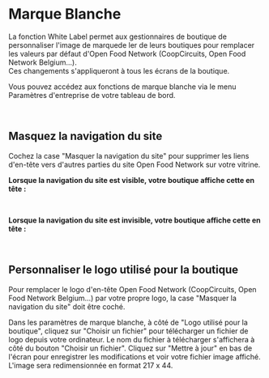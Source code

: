 # Marque Blanche

La fonction White Label permet aux gestionnaires de boutique de personnaliser l'image de marquede ler de leurs boutiques pour remplacer les valeurs par défaut d'Open Food Network (CoopCircuits, Open Food Network Belgium...). \
Ces changements s'appliqueront à tous les écrans de la boutique.&#x20;

Vous pouvez accédez aux fonctions de marque blanche via le menu Paramètres d'entreprise de votre tableau de bord.

<figure><img src="../../.gitbook/assets/Capture d’écran 2023-05-31 à 15.48.58.png" alt=""><figcaption></figcaption></figure>

##

##

##

## Masquez la navigation du site

Cochez la case "Masquer la navigation du site" pour supprimer les liens d'en-tête vers d'autres parties du site Open Food Network sur votre vitrine.

**Lorsque la navigation du site est visible, votre boutique affiche cette en tête :**&#x20;

<figure><img src="../../.gitbook/assets/Capture d’écran 2023-05-31 à 15.41.20.png" alt=""><figcaption></figcaption></figure>

**Lorsque la navigation du site est invisible, votre boutique affiche cette en tête :**&#x20;

<figure><img src="../../.gitbook/assets/Capture d’écran 2023-05-31 à 15.40.45.png" alt=""><figcaption></figcaption></figure>

## Personnaliser le logo utilisé pour la boutique

Pour remplacer le logo d'en-tête Open Food Network (CoopCircuits, Open Food Network Belgium...) par votre propre logo, la case "Masquer la navigation du site" doit être coché.

Dans les paramètres de marque blanche, à côté de "Logo utilisé pour la boutique", cliquez sur "Choisir un fichier" pour télécharger un fichier de logo depuis votre ordinateur. Le nom du fichier à télécharger s'affichera à côté du bouton "Choisir un fichier". Cliquez sur "Mettre à jour" en bas de l'écran pour enregistrer les modifications et voir votre fichier image affiché. L'image sera redimensionnée en format 217 x 44.

